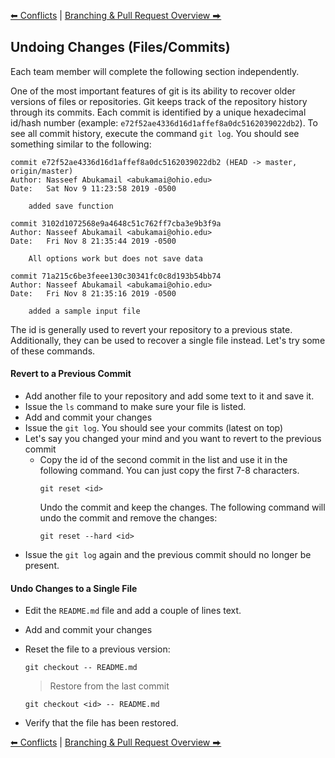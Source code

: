[⬅ Conflicts](001-conflicts.md) | [Branching & Pull Request Overview ⮕](003-branching-and-pr.md)

## Undoing Changes (Files/Commits)

Each team member will complete the following section independently.

One of the most important features of git is its ability to recover older versions of files or repositories. Git keeps track of the repository history through its commits. Each commit is identified by a unique hexadecimal id/hash number (example: `e72f52ae4336d16d1affef8a0dc5162039022db2`). To see all commit history, execute the command `git log`. You should see something similar to the following:

```console
commit e72f52ae4336d16d1affef8a0dc5162039022db2 (HEAD -> master, origin/master)
Author: Nasseef Abukamail <abukamai@ohio.edu>
Date:   Sat Nov 9 11:23:58 2019 -0500

    added save function

commit 3102d1072568e9a4648c51c762ff7cba3e9b3f9a
Author: Nasseef Abukamail <abukamai@ohio.edu>
Date:   Fri Nov 8 21:35:44 2019 -0500

    All options work but does not save data

commit 71a215c6be3feee130c30341fc0c8d193b54bb74
Author: Nasseef Abukamail <abukamai@ohio.edu>
Date:   Fri Nov 8 21:35:16 2019 -0500

    added a sample input file
```

The id is generally used to revert your repository to a previous state. Additionally, they can be used to recover a single file instead. Let's try some of these commands.

#### Revert to a Previous Commit

- Add another file to your repository and add some text to it and save it.
- Issue the `ls` command to make sure your file is listed.
- Add and commit your changes
- Issue the `git log`. You should see your commits (latest on top)
- Let's say you changed your mind and you want to revert to the previous commit
  - Copy the id of the second commit in the list and use it in the following command. You can just copy the first 7-8 characters.
    ```console
    git reset <id>
    ```
    Undo the commit and keep the changes. The following command will undo the commit and remove the changes:
    ```console
    git reset --hard <id>
    ```
- Issue the `git log` again and the previous commit should no longer be present.

#### Undo Changes to a Single File

- Edit the `README.md` file and add a couple of lines text.
- Add and commit your changes
- Reset the file to a previous version:

  ```console
  git checkout -- README.md
  ```

  > Restore from the last commit

  ```console
  git checkout <id> -- README.md
  ```

- Verify that the file has been restored.

[⬅ Conflicts](001-conflicts.md) | [Branching & Pull Request Overview ⮕](003-branching-and-pr.md)
